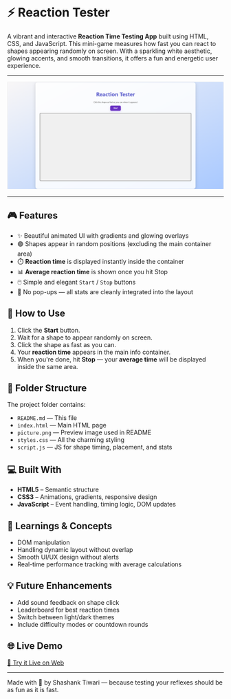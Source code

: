 # ⚡ Reaction Tester

A vibrant and interactive **Reaction Time Testing App** built using HTML, CSS, and JavaScript. This mini-game measures how fast you can react to shapes appearing randomly on screen. With a sparkling white aesthetic, glowing accents, and smooth transitions, it offers a fun and energetic user experience.

---

![Preview of Reaction Tester UI](picture.png)

---

## 🎮 Features

- ✨ Beautiful animated UI with gradients and glowing overlays
- 🟣 Shapes appear in random positions (excluding the main container area)
- ⏱️ **Reaction time** is displayed instantly inside the container
- 📊 **Average reaction time** is shown once you hit Stop
- 🖱️ Simple and elegant `Start` / `Stop` buttons
- 🚫 No pop-ups — all stats are cleanly integrated into the layout

## 🚀 How to Use

1. Click the **Start** button.
2. Wait for a shape to appear randomly on screen.
3. Click the shape as fast as you can.
4. Your **reaction time** appears in the main info container.
5. When you're done, hit **Stop** — your **average time** will be displayed inside the same area.

## 📁 Folder Structure

The project folder contains:

- `README.md` — This file  
- `index.html` — Main HTML page
- `picture.png` — Preview image used in README  
- `styles.css` — All the charming styling  
- `script.js` — JS for shape timing, placement, and stats  

## 💻 Built With

- **HTML5** – Semantic structure  
- **CSS3** – Animations, gradients, responsive design  
- **JavaScript** – Event handling, timing logic, DOM updates  

## 🧠 Learnings & Concepts

- DOM manipulation  
- Handling dynamic layout without overlap  
- Smooth UI/UX design without alerts  
- Real-time performance tracking with average calculations  

## 💡 Future Enhancements

- Add sound feedback on shape click  
- Leaderboard for best reaction times  
- Switch between light/dark themes  
- Include difficulty modes or countdown rounds  

## 🌐 Live Demo

[🔗 Try it Live on Web](https://reaction-tester-online.netlify.app/)

---

Made with 💖 by Shashank Tiwari — because testing your reflexes should be as fun as it is fast.
